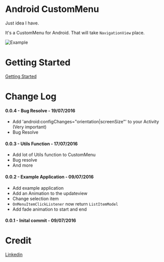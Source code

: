# Android CustomMenu

Just idea I have.

It's a CustomMenu for Android. That will take `NavigationView` place.

![Example](https://i.gyazo.com/8bf4a6180cfd96048cad0e594d5fcffa.gif)

# Getting Started

[Getting Started](https://github.com/doTTTTT/android-custom-menu/wiki/Getting-Started)

# Change Log


#### 0.0.4 - Bug Resolve - 19/07/2016
- Add 'android:configChanges="orientation|screenSize"' to your Activity (Very important)
- Bug Resolve

#### 0.0.3 - Utils Function - 17/07/2016
- Add lot of Utils function to CustomMenu
- Bug resolve
- And more

#### 0.0.2 - Example Application - 09/07/2016
- Add example application
- Add an Animation to the updateview
- Change selection item
- `OnMenuItemClickListener` now return `ListItemModel`
- Add fade animation to start and end

#### 0.0.1 - Inital commit - 09/07/2016

# Credit

[Linkedin](https://fr.linkedin.com/in/raphaelteyssandier
)
